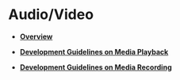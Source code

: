 # Audio/Video<a name="EN-US_TOPIC_0000001157479403"></a>

-   **[Overview](subsys-multimedia-video-overview.md)**  

-   **[Development Guidelines on Media Playback](subsys-multimedia-video-play-guide.md)**  

-   **[Development Guidelines on Media Recording](subsys-multimedia-video-record-guide.md)**  


